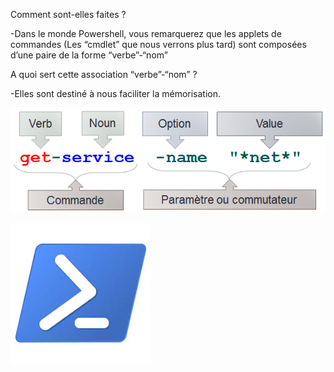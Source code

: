 Comment sont-elles faites ?

-Dans le monde Powershell, vous remarquerez que les applets de commandes (Les “cmdlet” que nous verrons plus tard) sont composées d’une paire de la forme “verbe”-“nom” 

A quoi sert cette association “verbe”-“nom” ?

-Elles sont destiné à nous faciliter la mémorisation.

![](https://github.com/EnzoooPNT/Powershell/blob/main/IMAGE/%20applets%20de%20commande%20cmdlet.png)

![](https://github.com/EnzoooPNT/Powershell/blob/main/IMAGE/powershell%20logo.jpg)
